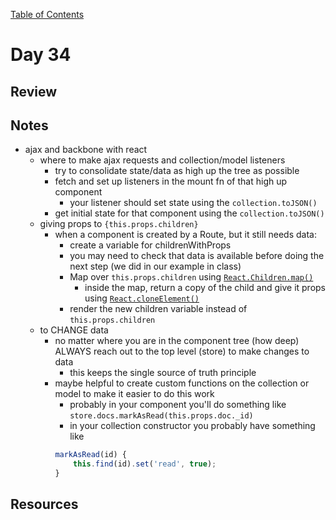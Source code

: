 
[Table of Contents](/README.md)

# Day 34

## Review

## Notes
- ajax and backbone with react
	- where to make ajax requests and collection/model listeners
		- try to consolidate state/data as high up the tree as possible
		- fetch and set up listeners in the mount fn of that high up component
			- your listener should set state using the `collection.toJSON()`
		- get initial state for that component using the `collection.toJSON()`
	- giving props to `{this.props.children}`
		- when a component is created by a Route, but it still needs data:
			- create a variable for childrenWithProps
			- you may need to check that data is available before doing the next step (we did in our example in class)
			- Map over `this.props.children` using [`React.Children.map()`](https://facebook.github.io/react/docs/react-api.html#react.children.map)
				- inside the map, return a copy of the child and give it props using [`React.cloneElement()`](https://facebook.github.io/react/docs/react-api.html#cloneelement)
			- render the new children variable instead of `this.props.children`
	- to CHANGE data
		- no matter where you are in the component tree (how deep) ALWAYS reach out to the top level (store) to make changes to data
			- this keeps the single source of truth principle
		- maybe helpful to create custom functions on the collection or model to make it easier to do this work
			- probably in your component you'll do something like `store.docs.markAsRead(this.props.doc._id)`
			- in your collection constructor you probably have something like
			```js
			markAsRead(id) {
				this.find(id).set('read', true);
			}
			```

## Resources
